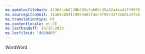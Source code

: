 ```yaml
---
ms.openlocfilehash: 44363ccb8230b892c5ab09c35a02a4ea41ff9976
ms.sourcegitcommit: 11a61db54119503e82faec5f99c4273e8d1247e5
ms.translationtype: HT
ms.contentlocale: et-EE
ms.lasthandoff: 10/16/2020
ms.locfileid: "4069490"
---
```

<span data-ttu-id="f677a-101">Word</span><span class="sxs-lookup"><span data-stu-id="f677a-101">Word</span></span>